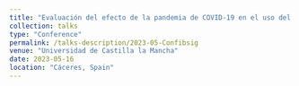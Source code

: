 ```yaml
---
title: "Evaluación del efecto de la pandemia de COVID-19 en el uso del transporte público en la ciudad de Santa Fe de la Vera Cruz, Argentina"
collection: talks
type: "Conference"
permalink: /talks-description/2023-05-Confibsig
venue: "Universidad de Castilla la Mancha"
date: 2023-05-16
location: "Cáceres, Spain"
---
```

